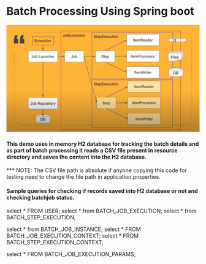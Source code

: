 # Batch Processing Using Spring boot
![alt text](https://github.com/roulupen/spring-batch-demo/blob/master/SpringBatch%20Architecture.JPG?raw=true)

#### This demo uses in memory H2 database for tracking the batch details and as part of batch processing it reads a CSV file present in resource directory and saves the content into the H2 database.

*** NOTE: The CSV file path is absolute if anyone copying this code for testing need to change the file path in application.properties.

#### Sample queries for checking if records saved into H2 database or not and checking batchjob status.

select * FROM USER;
select * from BATCH_JOB_EXECUTION;
select * from BATCH_STEP_EXECUTION;

select * from BATCH_JOB_INSTANCE;
select * FROM BATCH_JOB_EXECUTION_CONTEXT;
select * FROM BATCH_STEP_EXECUTION_CONTEXT;

select * FROM BATCH_JOB_EXECUTION_PARAMS;
